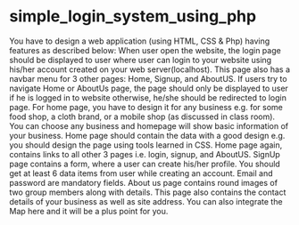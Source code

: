 # simple_login_system_using_php
You have to design a web application (using HTML, CSS &amp; Php) having features as described below: When user open the website, the login page should be displayed to user where user can login to  your website using his/her account created on your web server(localhost). This page also has a  navbar menu for 3 other pages: Home, Signup, and AboutUS. If users try to navigate Home or  AboutUs page, the page should only be displayed to user if he is logged in to website otherwise,  he/she should be redirected to login page. For home page, you have to design it for any business e.g. for some food shop, a cloth brand, or  a mobile shop (as discussed in class room). You can choose any business and homepage will show  basic information of your business. Home page should contain the data with a good design e.g.  you should design the page using tools learned in CSS. Home page again, contains links to all  other 3 pages i.e. login, signup, and AboutUS.  SignUp page contains a form, where a user can create his/her profile. You should get at least 6  data items from user while creating an account. Email and password are mandatory fields.  About us page contains round images of two group members along with details. This page also  contains the contact details of your business as well as site address. You can also integrate the  Map here and it will be a plus point for you.
